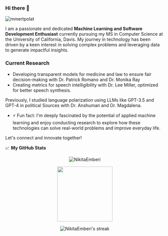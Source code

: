 <!--
**NikitaEmberi/NikitaEmberi** is a ✨ _special_ ✨ repository because its `README.md` (this file) appears on your GitHub profile.

Here are some ideas to get you started:

- 🔭 I’m currently working on ...
- 🌱 I’m currently learning ...
- 👯 I’m looking to collaborate on ...
- 🤔 I’m looking for help with ...
- 💬 Ask me about ...
- 📫 How to reach me: ...
- 😄 Pronouns: ...
- ⚡ Fun fact: ...
-->
### Hi there 👋
<p align="left"> <img src="https://komarev.com/ghpvc/?username=NikitaEmberi&label=Profile%20views&color=0e75b6&style=flat" alt="mmertpolat" /> </p>

I am a passionate and dedicated **Machine Learning and Software Development Enthusiast** currently pursuing my MS in Computer Science at the University of California, Davis. 
My journey in technology has been driven by a keen interest in solving complex problems and leveraging data to generate impactful insights.

### Current Research
- Developing transparent models for medicine and law to ensure fair decision-making with Dr. Patrick Romano and Dr. Monika Ray
- Creating metrics for speech intelligibility with Dr. Lee Miller, optimized for better speech synthesis.
  
Previously, I studied language polarization using LLMs like GPT-3.5 and GPT-4 in political Sources with Dr. Anshuman and Dr. Magdalena.
 
- ⚡ Fun fact: I'm deeply fascinated by the potential of applied machine learning and enjoy conducting research to explore how these technologies can solve real-world problems and improve everyday life.

Let's connect and innovate together!

📈 **My GitHub Stats**


<p align="center"> 
 <img src="https://github-readme-stats.vercel.app/api?username=NikitaEmberi7&show_icons=true&theme=gotham&hide_border=true&background=060A0CD0" alt="NikitaEmberi" />
</p>


<p align="center">
<a href="https://github.com/NikitaEmberi">
    <img align="center" height="175px"  src="https://github-readme-stats.vercel.app/api/top-langs/?username=NikitaEmberi&text_color=FFFFFF&bg_color=000000&title_color=94b4a4&langs_count=15&layout=compact&hide_border=true" />
  </a>
</p>
 <p align="center">
 <img title="🔥 Get streak stats for your profile at git.io/streak-stats" alt="NikitaEmberi's streak" src="https://github-readme-streak-stats.herokuapp.com/?user=NikitaEmberi&hide_border=true&theme=gotham&background=060A0CD0" />
</p>





